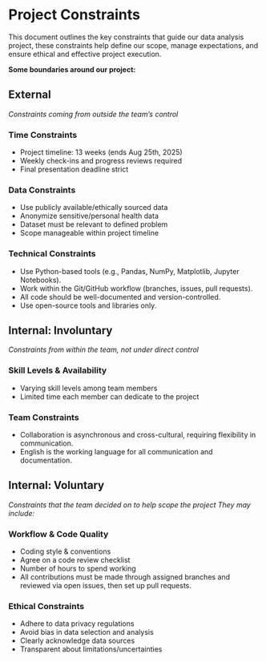 # Project Constraints

This document outlines the key constraints that guide our data analysis
project, these constraints help define our scope, manage expectations,
and ensure ethical and effective project execution.

**Some boundaries around our project:**

## External

_Constraints coming from outside the
team’s control_

<!--
constraints coming from the outside that the team has no control over:
- project deadlines
- number of unit tests required to pass a code review
- technologies (sometimes a client will tell you what to use)
- power or connectivity
...
-->
### Time Constraints

- Project timeline: 13 weeks (ends Aug 25th, 2025)
- Weekly check-ins and progress reviews required
- Final presentation deadline strict

### Data Constraints

- Use publicly available/ethically sourced data
- Anonymize sensitive/personal health data
- Dataset must be relevant to defined problem
- Scope manageable within project timeline

### Technical Constraints

- Use Python-based tools (e.g., Pandas, NumPy, Matplotlib, Jupyter Notebooks).
- Work within the Git/GitHub workflow (branches, issues, pull requests).
- All code should be well-documented and version-controlled.
- Use open-source tools and libraries only.

## Internal: Involuntary

<!--
constraints that come from within the team, and you have no control over:
- each of the individual skill levels
- amount of time available to work on the project
...
-->
_Constraints from within the team,
not under direct control_

### Skill Levels & Availability

- Varying skill levels among team members
- Limited time each member can dedicate to the project

### Team Constraints

- Collaboration is asynchronous and cross-cultural, requiring flexibility in
  communication.
- English is the working language for all communication and documentation.

## Internal: Voluntary

_Constraints that the team decided on to help scope the project
They may include:_

### Workflow & Code Quality

- Coding style & conventions
- Agree on a code review checklist
- Number of hours to spend working
- All contributions must be made through assigned branches and reviewed via
open issues, then set up pull requests.

### Ethical Constraints

- Adhere to data privacy regulations
- Avoid bias in data selection and analysis
- Clearly acknowledge data sources
- Transparent about limitations/uncertainties
